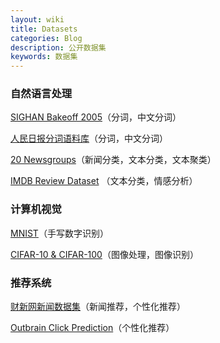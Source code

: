 ```yaml
---
layout: wiki
title: Datasets
categories: Blog
description: 公开数据集
keywords: 数据集
---
```


### 自然语言处理

[SIGHAN Bakeoff 2005](http://sighan.cs.uchicago.edu/bakeoff2005/)（分词，中文分词）

[人民日报分词语料库](https://pan.baidu.com/s/1hq3KKXe)（分词，中文分词）

[20 Newsgroups](http://qwone.com/~jason/20Newsgroups/)（新闻分类，文本分类，文本聚类）

[IMDB Review Dataset](http://ai.stanford.edu/~amaas/data/sentiment/) （文本分类，情感分析）

### 计算机视觉

[MNIST](http://yann.lecun.com/exdb/mnist/)（手写数字识别）

[CIFAR-10 & CIFAR-100](https://www.cs.toronto.edu/~kriz/cifar.html)（图像处理，图像识别）

### 推荐系统

[财新网新闻数据集](http://www.dcjingsai.com/common/cmpt/CCF%E5%A4%A7%E6%95%B0%E6%8D%AE%E7%AB%9E%E8%B5%9B_%E7%AB%9E%E8%B5%9B%E4%BF%A1%E6%81%AF.html)（新闻推荐，个性化推荐）

[Outbrain Click Prediction](https://www.kaggle.com/c/outbrain-click-prediction)（个性化推荐）

